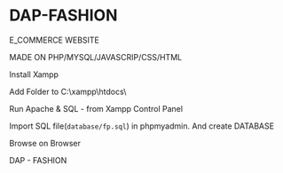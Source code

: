 # DAP-FASHION

E_COMMERCE WEBSITE 

MADE ON PHP/MYSQL/JAVASCRIP/CSS/HTML

Install Xampp

Add Folder to C:\xampp\htdocs\

Run Apache & SQL - from Xampp Control Panel

Import SQL file(`database/fp.sql`) in phpmyadmin. And create DATABASE

Browse on Browser




DAP - FASHION


